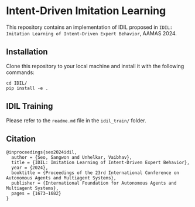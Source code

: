 # Intent-Driven Imitation Learning
This repository contains an implementation of IDIL proposed in `IDIL: Imitation Learning of Intent-Driven Expert Behavior`, AAMAS 2024.

## Installation
Clone this repository to your local machine and install it with the following commands:
```
cd IDIL/
pip install -e .
```

## IDIL Training
Please refer to the `readme.md` file in the `idil_train/` folder.

## Citation
```
@inproceedings{seo2024idil,
  author = {Seo, Sangwon and Unhelkar, Vaibhav},
  title = {IDIL: Imitation Learning of Intent-Driven Expert Behavior},
  year = {2024},
  booktitle = {Proceedings of the 23rd International Conference on Autonomous Agents and Multiagent Systems},
  publisher = {International Foundation for Autonomous Agents and Multiagent Systems},
  pages = {1673–1682}
}
```
